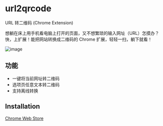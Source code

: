 # url2qrcode

URL 转二维码 (Chrome Extension)

想躺在床上用手机看电脑上打开的页面，又不想繁琐的输入网址（URL）怎摸办？快，上扩展！能把网站转换成二维码的 Chrome 扩展，轻轻一扫，躺下就看！

![image](http://ww3.sinaimg.cn/mw1024/3eea7a48jw1e7ztor11z1j20ei0brq4j.jpg)

## 功能
- 一键将当前网址转二维码
- 选项页任意文本转二维码
- 支持离线转换

## Installation ##

[Chrome Web Store](https://chrome.google.com/webstore/detail/acedjabgpolnckckknijpejicghpfbnj "Chrome Web Store")
